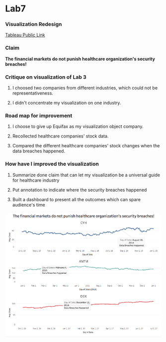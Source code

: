# Lab7
### Visualization Redesign 
[Tableau Public Link](https://public.tableau.com/profile/yuhao.wang#!/vizhome/Lab7_41/Lab7?publish=yes)

### Claim

<b>The financial markets do not punish healthcare organization's security breaches!</b>

### Critique on visualization of Lab 3

1. I choosed two companies from different industries, which could not be representativeness.
 
1. I didn't concentrate my visualization on one industry.


### Road map for improvement

1. I choose to give up Equifax as my visualization object company.

1. Recollected healthcare companies' stock data.

1. Compared the different healthcare companies' stock changes when the data breaches happened.



### How have I improved the visualization

1. Summarize done claim that can let my visualization be a universal guide for healthcare industry

1. Put annotation to indicate where the security breaches happened

1. Built a dashboard to present all the outcomes which can spare audience's time 

![dashboard](img/dashboard.png)


